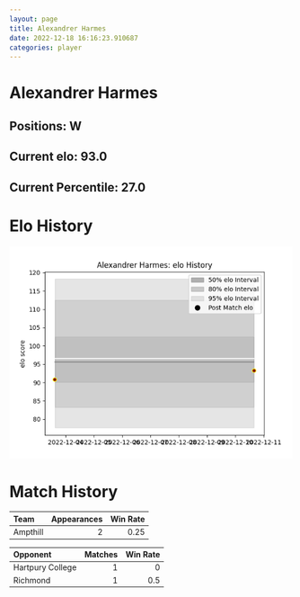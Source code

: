 ```yaml
---  
layout: page  
title: Alexandrer Harmes  
date: 2022-12-18 16:16:23.910687  
categories: player  
---
```

# Alexandrer Harmes

## Positions: W

## Current elo: 93.0

## Current Percentile: 27.0

# Elo History


![elo history](history_AlexandrerHarmes.png)
# Match History


| Team     |   Appearances |   Win Rate |
|:---------|--------------:|-----------:|
| Ampthill |             2 |       0.25 |

| Opponent         |   Matches |   Win Rate |
|:-----------------|----------:|-----------:|
| Hartpury College |         1 |        0   |
| Richmond         |         1 |        0.5 |